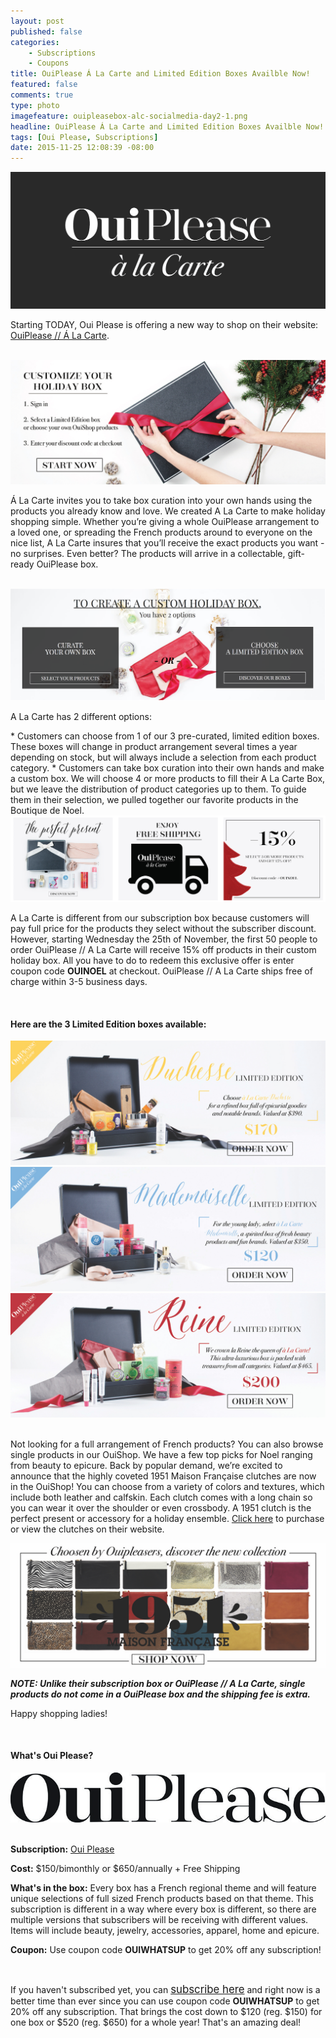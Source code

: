 ```yaml
---
layout: post
published: false
categories: 
    - Subscriptions
    - Coupons
title: OuiPlease Á La Carte and Limited Edition Boxes Availble Now!
featured: false
comments: true
type: photo
imagefeature: ouipleasebox-alc-socialmedia-day2-1.png
headline: OuiPlease Á La Carte and Limited Edition Boxes Availble Now!
tags: [Oui Please, Subscriptions]
date: 2015-11-25 12:08:39 -08:00
---
```


<center><a href="http://ouiplease.com" target="_blank">
<img src="/images/ouipleaseALClogo.jpg" border="0" style="border:none;max-width:100%;" alt="OuiPlease Á La Carte" />
</a></center>

<p>Starting TODAY, Oui Please is offering a new way to shop on their website: <a href="http://ouipleasebox.com/ouiplease-ouishop/" target="_blank">OuiPlease // Á La Carte</a>.</p> 

<br>

<center><a href="http://ouiplease.com" target="_blank">
<img src="/images/ALCslider2.jpg" border="0" style="border:none;max-width:100%;" alt="OuiPlease Á La Carte" />
</a></center>

<p>Á La Carte invites you to take box curation into your own hands using the products you already know and love. We created A La Carte to make holiday shopping simple. Whether you’re giving a whole OuiPlease arrangement to a loved one, or spreading the French products around to everyone on the nice list, A La Carte insures that you’ll receive the exact products you want - no surprises. Even better? The products will arrive in a collectable, gift-ready OuiPlease box.</p>

<br>

<center><a href="http://ouiplease.com" target="_blank">
<img src="/images/OuiPleaseALC-spoiler.png" border="0" style="border:none;max-width:100%;" alt="OuiPlease Á La Carte Options" />
</a></center>

<p>A La Carte has 2 different options:</p>
* Customers can choose from 1 of our 3 pre-curated, limited edition boxes. These boxes will change in product arrangement several times a year depending on stock, but will always include a selection from each product category.
* Customers can take box curation into their own hands and make a custom box. We will choose 4 or more products to fill their A La Carte Box, but we leave the distribution of product categories up to them. To guide them in their selection, we pulled together our favorite products in the Boutique de Noel.

<br>

<center><a href="http://ouiplease.com" target="_blank">
<img src="/images/OuiPleaseALC-spoiler2.png" border="0" style="border:none;max-width:100%;" alt="OuiPlease Á La Carte" />
</a></center>

<p>A La Carte is different from our subscription box because customers will pay full price for the products they select without the subscriber discount. However, starting Wednesday the 25th of November, the first 50 people to order OuiPlease // A La Carte will receive 15% off products in their custom holiday box. All you have to do to redeem this exclusive offer is enter coupon code <b>OUINOEL</b> at checkout. OuiPlease // A La Carte ships free of charge within 3-5 business days.</p> 

<br>

<H4>Here are the 3 Limited Edition boxes available:</H4>

<center><a href="http://ouiplease.com" target="_blank">
<img src="/images/ouipleaseboxALCDUCHESSE.jpg" border="0" style="border:none;max-width:100%;" alt="OuiPlease Duchesse Limited Edition Box" />
</a></center>

<center><a href="http://ouiplease.com" target="_blank">
<img src="/images/ouipleaseboxALCMADEMOISELLE.jpg" border="0" style="border:none;max-width:100%;" alt="OuiPlease Mademoiselle Limited Edition Box" />
</a></center>

<center><a href="http://ouiplease.com" target="_blank">
<img src="/images/ouipleaseboxALCREINE.jpg" border="0" style="border:none;max-width:100%;" alt="OuiPlease Reine Limited Edition Box" />
</a></center>

<br>

<p>Not looking for a full arrangement of French products? You can also browse single products in our OuiShop. We have a few top picks for Noel ranging from beauty to epicure. Back by popular demand, we’re excited to announce that the highly coveted 1951 Maison Française clutches are now in the OuiShop! You can choose from a variety of colors and textures, which include both leather and calfskin. Each clutch comes with a long chain so you can wear it over the shoulder or even crossbody. A 1951 clutch is the perfect present or accessory for a holiday ensemble. <a href="http://ouipleasebox.com/product-category/oui-boutique/accessories/" target="_blank">Click here</a> to purchase or view the clutches on their website.</p>

<center><a href="http://ouiplease.com" target="_blank">
<img src="/images/ouipleaseboxALCslider1951.jpg" border="0" style="border:none;max-width:100%;" alt="1951 Maison Francaise ON SALE at Oui Please" />
</a></center>

<p><b><i>NOTE: Unlike their subscription box or OuiPlease // A La Carte, single products do not come in a OuiPlease box and the shipping fee is extra.</i></b></p>

<p>Happy shopping ladies!</p>

<br>

<H4>What's Oui Please?</H4>

<center><a href="http://ouipleasebox.com" target="_blank">
<img src="/images/OuiPleaseLogo.jpg" border="0" style="border:none;max-width:100%;" alt="Oui Please" />
</a></center>
<br>

<p><b>Subscription:</b> <a href="http://ouipleasebox.com" target="_blank">Oui Please</a></p>
<p><b>Cost:</b> $150/bimonthly or $650/annually + Free Shipping</p>
<p><b>What's in the box:</b> Every box has a French regional theme and will feature unique selections of full sized French products based on that theme. This subscription is different in a way where every box is different, so there are multiple versions that subscribers will be receiving with different values. Items will include beauty, jewelry, accessories, apparel, home and epicure.</p>
<p><b>Coupon:</b> Use coupon code <b>OUIWHATSUP</b> to get 20% off any subscription!</p>
<br>

<p>If you haven't subscribed yet, you can <a href="http://ouipleasebox.com" target="_blank"><big>subscribe here</big></a> and right now is a better time than ever since you can use coupon code <b>OUIWHATSUP</b> to get 20% off any subscription. That brings the cost down to $120 (reg. $150) for one box or $520 (reg. $650) for a whole year! That's an amazing deal!</p>
